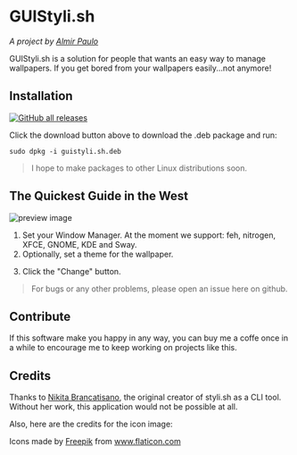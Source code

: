 # GUIStyli.sh
*A project by [Almir Paulo](https://almirpaulo.github.io)*

GUIStyli.sh is a solution for people that wants an easy way to manage wallpapers. If you get bored from your wallpapers easily...not anymore! 

## Installation
[![GitHub all releases](https://img.shields.io/github/downloads/AlmirPaulo/guistyli.sh/total?style=flat-square)](...)

Click the download button above to download the .deb package and run:

    sudo dpkg -i guistyli.sh.deb 

<blockquote>I hope to make packages to other Linux distributions soon.</blockquote>

## The Quickest Guide in the West
![preview image]()
1. Set your Window Manager. At the moment we support: feh, nitrogen, XFCE, GNOME, KDE and Sway.
2. Optionally, set a theme for the wallpaper. 
<!--3. Also optionally, set it to change the wallpaperi periodically.-->
3. Click the "Change" button.
<blockquote>
For bugs or any other problems, please open an issue here on github.
</blockquote>

## Contribute

If this software make you happy in any way, you can buy me a coffe once in a while to encourage me to keep working on projects like this.

<!--Buy me a coffe button-->

## Credits

Thanks to [Nikita Brancatisano](https://github.com/thevinter), the original creator of styli.sh as a CLI tool. Without her work, this application would not be possible at all.  

Also, here are the credits for the icon image:
<div>Icons made by <a href="https://www.freepik.com" title="Freepik">Freepik</a> from <a href="https://www.flaticon.com/" title="Flaticon">www.flaticon.com</a></div>
